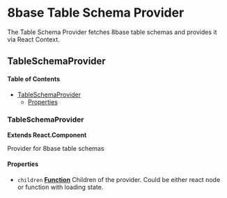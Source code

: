 # 8base Table Schema Provider

The Table Schema Provider fetches 8base table schemas and provides it via React Context.

## TableSchemaProvider

<!-- Generated by documentation.js. Update this documentation by updating the source code. -->

#### Table of Contents

-   [TableSchemaProvider](#tableschemaprovider)
    -   [Properties](#properties)

### TableSchemaProvider

**Extends React.Component**

Provider for 8base table schemas

#### Properties

-   `children` **[Function](https://developer.mozilla.org/docs/Web/JavaScript/Reference/Statements/function)** Children of the provider. Could be either react node or function with loading state.
